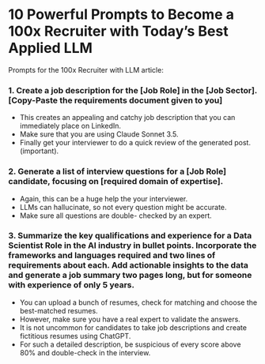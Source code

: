 # 10 Powerful Prompts to Become a 100x Recruiter with Today’s Best Applied LLM
Prompts for the 100x Recruiter with LLM article:

### 1. Create a job description for the [Job Role] in the [Job Sector]. [Copy-Paste the requirements document given to you]
* This creates an appealing and catchy job description that you can immediately place on LinkedIn.
* Make sure that you are using Claude Sonnet 3.5.
* Finally get your interviewer to do a quick review of the generated post. (important).

### 2. Generate a list of interview questions for a [Job Role] candidate, focusing on [required domain of expertise].
* Again, this can be a huge help the your interviewer.
* LLMs can hallucinate, so not every question might be accurate.
* Make sure all questions are double- checked by an expert.

### 3. Summarize the key qualifications and experience for a Data Scientist Role in the AI industry in bullet points. Incorporate the frameworks and languages required and two lines of requirements about each. Add actionable insights to the data and generate a job summary two pages long, but for someone with experience of only 5 years.
* You can upload a bunch of resumes, check for matching and choose the best-matched resumes.
* However, make sure you have a real expert to validate the answers.
* It is not uncommon for candidates to take job descriptions and create fictitious resumes using ChatGPT.
* For such a detailed description, be suspicious of every score above 80% and double-check in the interview.


